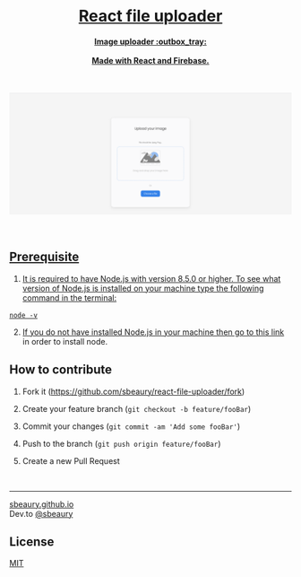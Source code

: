 <h1 align="center">
  <br>
  <a href="https://github.com/sbeaury/react-file-uploader">
  <br>
 React file uploader
  <br>
</h1>

<h4 align="center">
 Image uploader :outbox_tray:
  <br><br>
  Made with React and Firebase.
</h4>

<br>

![Demo preview](/demo.png)

<br>

## Prerequisite

1. It is required to have Node.js with version 8.5.0 or higher. To see what version of Node.js is installed on your machine type the following command in the terminal:

```
node -v
```

2. If you do not have installed Node.js in your machine then go to [this link](https://nodejs.org/en/download/) in order to install node.

## How to contribute

1. Fork it (<https://github.com/sbeaury/react-file-uploader/fork>)

2. Create your feature branch (`git checkout -b feature/fooBar`)

3. Commit your changes (`git commit -am 'Add some fooBar'`)

4. Push to the branch (`git push origin feature/fooBar`)

5. Create a new Pull Request

<br>

---

[sbeaury.github.io](https://www.sbeaury.github.io)
<br>
Dev.to [@sbeaury](https://dev.to/sbeaury)

## License

[MIT](https://github.com/sbeaury/react-file-uploader/blob/main/LICENSE)
